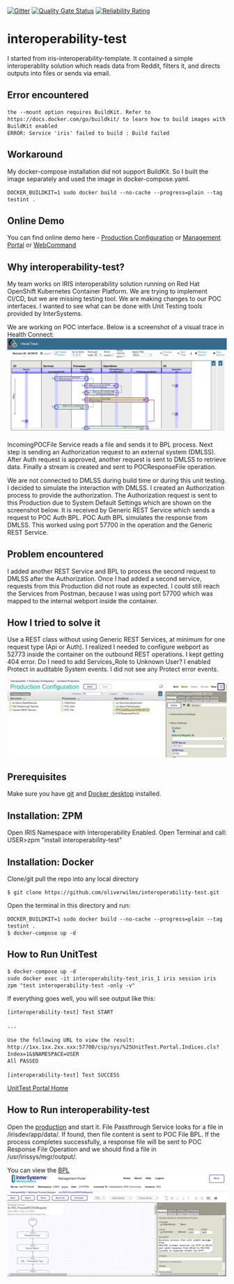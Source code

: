 [![Gitter](https://img.shields.io/badge/Available%20on-Intersystems%20Open%20Exchange-00b2a9.svg)](https://openexchange.intersystems.com/package/interoperability-test)
 [![Quality Gate Status](https://community.objectscriptquality.com/api/project_badges/measure?project=intersystems_iris_community%2Finteroperability-test&metric=alert_status)](https://community.objectscriptquality.com/dashboard?id=intersystems_iris_community%2Finteroperability-test)
 [![Reliability Rating](https://community.objectscriptquality.com/api/project_badges/measure?project=intersystems_iris_community%2Finteroperability-test&metric=reliability_rating)](https://community.objectscriptquality.com/dashboard?id=intersystems_iris_community%2Finteroperability-test)
# interoperability-test
I started from iris-interoperability-template. It contained a simple interoperablity solution which reads data from Reddit, filters it, and directs outputs into files or sends via email.

## Error encountered
```
the --mount option requires BuildKit. Refer to https://docs.docker.com/go/buildkit/ to learn how to build images with BuildKit enabled
ERROR: Service 'iris' failed to build : Build failed
```
## Workaround
My docker-compose installation did not support BuildKit. So I built the image separately and used the image in docker-compose.yaml.
```
DOCKER_BUILDKIT=1 sudo docker build --no-cache --progress=plain --tag testint .
```

## Online Demo
You can find online demo here - [Production Configuration](https://interoperability-test.demo.community.intersystems.com/csp/user/EnsPortal.ProductionConfig.zen?PRODUCTION=dc.Demo.Production) or [Management Portal](https://interoperability-test.demo.community.intersystems.com/csp/sys/UtilHome.csp) or [WebCommand](https://interoperability-test.demo.community.intersystems.com/csp/user/webcmd.csp)

## Why interoperability-test?

My team works on IRIS interoperability solution running on Red Hat OpenShift Kubernetes Container Platform. We are trying to implement CI/CD, but we are missing testing tool. We are making changes to our POC interfaces. I wanted to see what can be done with Unit Testing tools provided by InterSystems.

We are working on POC interface. Below is a screenshot of a visual trace in Health Connect:
![screenshot](https://github.com/oliverwilms/bilder/blob/main/TracePOCinHC.PNG)

IncomingPOCFile Service reads a file and sends it to BPL process. Next step is sending an Authorization request to an external system (DMLSS). After Auth request is approved, another request is sent to DMLSS to retrieve data. Finally a stream is created and sent to POCResponseFile operation.

We are not connected to DMLSS during build time or during this unit testing. I decided to simulate the interaction with DMLSS. I created an Authorization process to provide the authorization. The Authorization request is sent to this Production due to System Default Settings which are shown on the screenshot below. It is received by Generic REST Service which sends a request to POC Auth BPL. POC Auth BPL simulates the response from DMLSS. This worked using port 57700 in the operation and the Generic REST Service.

## Problem encountered

I added another REST Service and BPL to process the second request to DMLSS after the Authorization. Once I had added a second service, requests from this Production did not route as expected. I could still reach the Services from Postman, because I was using port 57700 which was mapped to the internal webport inside the container.

## How I tried to solve it

Use a REST class without using Generic REST Services, at minimum for one request type (Api or Auth). I realized I needed to configure webport as 52773 inside the container on the outbound REST operations. I kept getting 404 error. Do I need to add Services_Role to Unknown User? I enabled Protect in auditable System events. I did not see any Protect error events.

![screenshot](https://github.com/oliverwilms/bilder/blob/main/testint.PNG)

## Prerequisites
Make sure you have [git](https://git-scm.com/book/en/v2/Getting-Started-Installing-Git) and [Docker desktop](https://www.docker.com/products/docker-desktop) installed.

## Installation: ZPM

Open IRIS Namespace with Interoperability Enabled.
Open Terminal and call:
USER>zpm "install interoperability-test"

## Installation: Docker
Clone/git pull the repo into any local directory

```
$ git clone https://github.com/oliverwilms/interoperability-test.git
```

Open the terminal in this directory and run:

```
DOCKER_BUILDKIT=1 sudo docker build --no-cache --progress=plain --tag testint .
$ docker-compose up -d
```

## How to Run UnitTest

```
$ docker-compose up -d
sudo docker exec -it interoperability-test_iris_1 iris session iris
zpm "test interoperability-test -only -v"
```

If everything goes well, you will see output like this:
```
[interoperability-test] Test START

...

Use the following URL to view the result:
http://1xx.1xx.2xx.xxx:57700/csp/sys/%25UnitTest.Portal.Indices.cls?Index=1&$NAMESPACE=USER
All PASSED

[interoperability-test] Test SUCCESS
```

[UnitTest Portal Home](https://interoperability-test.demo.community.intersystems.com/csp/sys/%25UnitTest.Portal.Home.cls?$NAMESPACE=USER)

## How to Run interoperability-test

Open the [production](https://interoperability-test.demo.community.intersystems.com/csp/user/EnsPortal.ProductionConfig.zen?PRODUCTION=dc.Demo.Production) and start it.
File Passthrough Service looks for a file in /irisdev/app/data/. If found, then file content is sent to POC File BPL.
If the process completes successfully, a response file will be sent to POC Response File Operation and we should find a file in /usr/irissys/mgr/output/.

You can view the [BPL](https://interoperability-test.demo.community.intersystems.com/csp/user/EnsPortal.BPLEditor.zen?BP=dc.POC.ProcessPOCFileRequest.bpl) 
![screenshot](https://github.com/oliverwilms/bilder/blob/main/interoperability-test_BPL.png)
